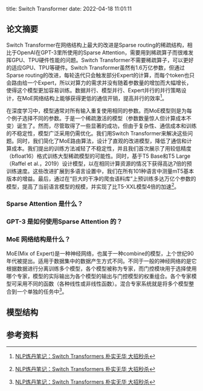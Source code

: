 title: Switch Transformer
date: 2022-04-18 11:01:11



## 论文摘要

Switch Transformer在网络结构上最大的改进是Sparse routing的稀疏结构，相比于OpenAI在GPT-3里所使用的Sparse Attention，需要用到稀疏算子而很难发挥GPU、TPU硬件性能的问题。Switch Transformer不需要稀疏算子，可以更好的适应GPU、TPU等硬件。Switch Transformer虽然有1.6万亿参数，但通过Sparse routing的改进，每轮迭代只会触发部分Expert的计算，而每个token也只会路由给一个Expert，所以对算力的需求并没有随着参数量的增加而大幅增长，使得这个模型更加容易训练。数据并行、模型并行、Expert并行的并行策略设计，在MoE网络结构上能够获得更低的通信开销，提高并行的效率[^2]。

在深度学习中，模型通常对所有输入重复使用相同的参数。而MoE模型则是为每个例子选择不同的参数。于是一个稀疏激活的模型（参数数量惊人但计算成本不变）诞生了。然而，尽管取得了一些显著的成功，但由于复杂性、通信成本和训练的不稳定性，模型广泛采用仍需优化。我们用Switch Transformer来解决这些问题。同时，我们简化了MoE路由算法，设计了直观的改进模型，降低了通信和计算成本。我们提出的训练方法减轻了不稳定性，并且我们首次展示了用较低精度（bfloat16）格式训练大型稀疏模型的可能性。同时，基于T5 Base和T5 Large（Raffel et al.，2019）设计模型，以在相同计算资源的情况下获得高达7倍的预训练速度。这些改进扩展到多语言设置中，我们在所有101种语言中测量mT5基本版本的增益。最后，通过在“巨大的干净的爬虫语料库”上预训练多达万亿个参数的模型，提高了当前语言模型的规模，并实现了比T5-XXL模型4倍的加速[^2]。



### Sparse Attention 是什么？

### GPT-3 是如何使用Sparse Attention 的？

### MoE 网络结构是什么？

MoE(Mix of Expert)是一种神经网络，也属于一种combine的模型，上个世纪90年代被提出。适用于数据集中的数据产生方式不同。不同于一般的神经网络的是它根据数据进行分离训练多个模型，各个模型被称为专家，而门控模块用于选择使用哪个专家，模型的实际输出为各个模型的输出与门控模型的权重组合。各个专家模型可采用不同的函数（各种线性或非线性函数）。混合专家系统就是将多个模型整合到一个单独的任务中[^2]。



## 模型结构













## 参考资料

[^1]:[如何评价谷歌推出1.6万亿参数超级语言模型Switch Transformer？](https://www.zhihu.com/question/439162583)
[^2]:[NLP炼丹笔记：Switch Transformers 朴实无华 大招秒杀](https://zhuanlan.zhihu.com/p/344702054)
[^3]:[Switch Transformer: 高效稀疏的万亿参数Transformer](https://zhuanlan.zhihu.com/p/352462938)
[^4]:[MoE: 稀疏门控制的专家混合层](https://mp.weixin.qq.com/s?__biz=MzI4ODg3NDY2NQ==&mid=2247484515&idx=1&sn=eb0960b55ef1d09d23082d302d003edf&chksm=ec368da5db4104b3940658f912df98500a4a3a640913db1518b856b5fe60b88dd997e6ea49b2&token=956863618&lang=zh_CN#rd)
[^5]:[Mesh-Tensorflow: 广义分布式训练大模型](https://mp.weixin.qq.com/s?__biz=MzI4ODg3NDY2NQ==&mid=2247484575&idx=1&sn=d5f13521a54448a9278d6c6af390da6c&chksm=ec368d59db41044f03e37725f543d9ac05aff9fea5471003b5edfd8628c14550957f68a78935&token=956863618&lang=zh_CN#rd)
[^6]:[T5: 文本到文本的Transformer迁移学习](https://mp.weixin.qq.com/s?__biz=MzI4ODg3NDY2NQ==&mid=2247484599&idx=1&sn=2d2e8eb9d4214eb2342f27b71ebc8567&chksm=ec368d71db4104670c9eb32cc7ff9e75589ff176f764510287ef483e5ea99e7f1cb611154eb5&token=956863618&lang=zh_CN#rd)
